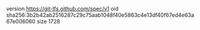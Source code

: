 version https://git-lfs.github.com/spec/v1
oid sha256:3b2b42ab2516287c29c75aab1048f40e5863c4e13df40f67ed4e63a67e006060
size 1728
